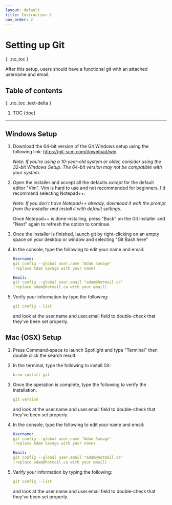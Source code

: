 ```yaml
---
layout: default
title: Instruction 1
nav_order: 2
---
```


# Setting up Git
{: .no_toc }

After this setup, users should have a functional git with an attached username and email.

## Table of contents
{: .no_toc .text-delta }

1. TOC
   {:toc}

---

## Windows Setup

1. Download the 64-bit version of the Git Windows setup using the following link:
   <https://git-scm.com/download/win>
   
   _Note: If you're using a 10-year-old system or older, consider    using the 32-bit Windows Setup. The 64-bit version may not be    compatible with your system._
   
2. Open the installer and accept all the defaults *except* for the default editor "Vim". Vim is hard to use and not recommended for beginners. I'd recommend selecting Notepad++.
   
   _Note: If you don't have Notepad++ already, download it with the     prompt from the installer and install it with default settings._
   
   Once Notepad++ is done installing, press "Back" on the Git     installer and "Next" again to refresh the option to continue.
   
3. Once the installer is finished, launch git by right-clicking on an empty space on your desktop or window and selecting "Git Bash here"
   
4. In the console, type the following to edit your name and email:
   
   ```yaml
   Username:
   git config --global user.name "Adam Savage"
   (replace Adam Savage with your name)
   
   Email:
   git config --global user.email "adam@hotmail.ca"
   (replace adam@hotmail.ca with your email)
   ```
   
5. Verify your information by type the following:
   
   ```yaml
   git config --list
   ```
   
   and look at the user.name and user.email field to double-check that     they've been set properly.
   
## Mac (OSX) Setup

1. Press Command-space to launch Spotlight and type "Terminal" then double click the search result.
   
2. In the terminal, type the following to install Git:
   
   ```yaml
   brew install git
   ```
   
3. Once the operation is complete, type the following to verify the installation.
   
   ```yaml
   git version
   ```
   
   and look at the user.name and user.email field to double-check that     they've been set properly.
   
4. In the console, type the following to edit your name and email:
   
   ```yaml
   Username:
   git config --global user.name "Adam Savage"
   (replace Adam Savage with your name)
   
   Email:
   git config --global user.email "adam@hotmail.ca"
   (replace adam@hotmail.ca with your email)
   ```
   
5. Verify your information by typing the following:
   
   ```yaml
   git config --list
   ```
   
   and look at the user.name and user.email field to double-check that     they've been set properly.
